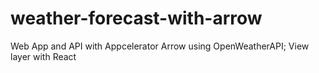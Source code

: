 # weather-forecast-with-arrow
Web App and API with Appcelerator Arrow using OpenWeatherAPI; View layer with React
